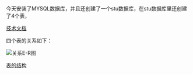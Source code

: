 今天安装了MYSQL数据库，并且还创建了一个stu数据库，在stu数据库里还创建了4个表，

[技术文档](../mysql.md)

四个表的关系如下：

![关系E-R图](http://a1.qpic.cn/psb?/V10zT1ag0VUifS/8THPZiZcPgkBJuUH9Rg3Dr.Sx9JAUMNda39QARVgeBU!/b/dGwBAAAAAAAA&ek=1&kp=1&pt=0&bo=KwPuASsD7gEDCC0!&tm=1497600000&sce=50-1-1&rf=4-0)

[表的结构](../stu/mysql/framework.md)
